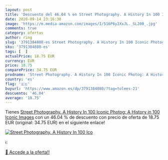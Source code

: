 ```yaml
---
layout: post
title: 'Descuento del 46.04 % en Street Photography. A History In 100 Ico'
date: 2020-09-14 23:16:30
image: 'https://m.media-amazon.com/images/I/516P6y2XxJL._SL200_.jpg'
comments: true
category: ofertas
author: ring
slug: '3791384880-es Street Photography. A History In 100 Iconic Photog: A...'
sku: '3791384880-es'
tags: [  ]
actualPrice: 18.75 EUR
currency: EUR
price: 18.75
comparePrice: 34.75 EUR
prodname: 'Street Photography. A History In 100 Iconic Photog: A History in 100 Iconic Images'
country: 'es'
flag: '🇪🇸'
buyurl: 'https://www.amazon.es/dp/3791384880/?tag=tolees-21'
descuento: '46.04'
average: '18.75'
---
```


Tienes [Street Photography. A History In 100 Iconic Photog: A History in 100 Iconic Images](https://www.amazon.es/dp/3791384880/?tag=tolees-21) con un 46.04 % de descuento con precio de oferta de 18.75 EUR (original: 34.75 EUR) en el siguiente enlace!

[![Street Photography. A History In 100 Ico](https://m.media-amazon.com/images/I/516P6y2XxJL._SL200_.jpg)](https://www.amazon.es/dp/3791384880/?tag=tolees-21)

ℹ️:


[🛒 Accede a la oferta!!](https://www.amazon.es/dp/3791384880/?tag=tolees-21)
